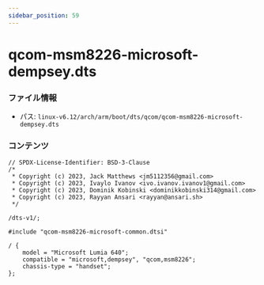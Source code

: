```yaml
---
sidebar_position: 59
---
```

# qcom-msm8226-microsoft-dempsey.dts

### ファイル情報

- パス: `linux-v6.12/arch/arm/boot/dts/qcom/qcom-msm8226-microsoft-dempsey.dts`

### コンテンツ

```dts
// SPDX-License-Identifier: BSD-3-Clause
/*
 * Copyright (c) 2023, Jack Matthews <jm5112356@gmail.com>
 * Copyright (c) 2023, Ivaylo Ivanov <ivo.ivanov.ivanov1@gmail.com>
 * Copyright (c) 2023, Dominik Kobinski <dominikkobinski314@gmail.com>
 * Copyright (c) 2023, Rayyan Ansari <rayyan@ansari.sh>
 */

/dts-v1/;

#include "qcom-msm8226-microsoft-common.dtsi"

/ {
	model = "Microsoft Lumia 640";
	compatible = "microsoft,dempsey", "qcom,msm8226";
	chassis-type = "handset";
};

```
